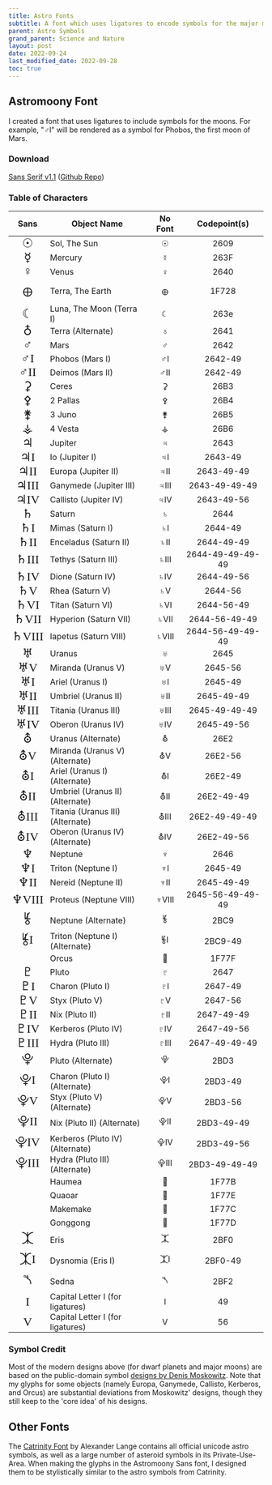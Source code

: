```yaml
---
title: Astro Fonts
subtitle: A font which uses ligatures to encode symbols for the major moons.
parent: Astro Symbols
grand_parent: Science and Nature
layout: post
date: 2022-09-24
last_modified_date: 2022-09-28
toc: true
---
```


## Astromoony Font

I created a font that uses ligatures to include symbols for the moons.
For example, "♂I" will be rendered as a symbol for Phobos, the first moon of Mars.

<!--TODO: Details about copyright and credit-->

### Download

[Sans Serif v1.1]({{site.webfontdirectory}}/astro/AstromoonySans.ttf) ([Github Repo](https://github.com/RobertWinslow/Astromoony-Font))


### Table of Characters

<style>
    @font-face {
        font-family: Astromoony;
        src: url("{{site.webfontdirectory}}/astro/AstromoonySans.ttf");
    }
    .AstroFontTable td {
        vertical-align: middle;
        padding: 0 0.4rem
    }
    .AstroFontTable td:nth-child(1) {
        font-family: Astromoony;
        text-align: center;
        font-size: x-large;
    }
    .AstroFontTable td:nth-child(2) {
        text-align: left;
    }
    .AstroFontTable td:nth-child(3), .AstroFontTable td:nth-child(4) {
        text-align: center;
    }
    .MoonRow {
        background-color: var(--boxcolor);
    }
</style>

<table class="AstroFontTable">
    <thead>
    <tr>
        <th>Sans</th>
        <th>Object Name</th>
        <th>No Font</th>
        <th>Codepoint(s)</th>
    </tr>
    </thead>
    <tbody>
        <tr class="MajorPlanetRow">
            <td>☉︎</td>
            <td>Sol, The Sun</td>
            <td>☉︎</td>
            <td>2609</td>
        </tr>
        <tr class="MajorPlanetRow">
            <td>☿</td>
            <td>Mercury</td>
            <td>☿</td>
            <td>263F</td>
        </tr>
        <tr class="MajorPlanetRow">
            <td>♀</td>
            <td>Venus</td>
            <td>♀</td>
            <td>2640</td>
        </tr>
        <tr class="MajorPlanetRow">
            <td>🜨</td>
            <td>Terra, The Earth</td>
            <td>🜨</td>
            <td>1F728</td>
        </tr>
        <tr class="MoonRow">
            <td>☾</td>
            <td>Luna, The Moon (Terra I)</td>
            <td>☾</td>
            <td>263e</td>
        </tr>
        <tr class="MajorPlanetRow">
            <td>♁</td>
            <td>Terra (Alternate)</td>
            <td>♁</td>
            <td>2641</td>
        </tr>
        <tr class="MajorPlanetRow">
            <td>♂</td>
            <td>Mars</td>
            <td>♂</td>
            <td>2642</td>
        </tr>
        <tr class="MoonRow">
            <td>♂I</td>
            <td>Phobos (Mars I)</td>
            <td>♂I</td>
            <td>2642-49</td>
        </tr>
        <tr class="MoonRow">
            <td>♂II</td>
            <td>Deimos (Mars II)</td>
            <td>♂II</td>
            <td>2642-49</td>
        </tr>
        <tr class="DwarfPlanetRow">
            <td>⚳</td>
            <td>Ceres</td>
            <td>⚳</td>
            <td>26B3</td>
        </tr>
        <tr class="MinorPlanetRow">
            <td>⚴</td>
            <td>2 Pallas</td>
            <td>⚴</td>
            <td>26B4</td>
        </tr>
        <tr class="MinorPlanetRow">
            <td>⚵</td>
            <td>3 Juno</td>
            <td>⚵</td>
            <td>26B5</td>
        </tr>
        <tr class="MinorPlanetRow">
            <td>⚶</td>
            <td>4 Vesta</td>
            <td>⚶</td>
            <td>26B6</td>
        </tr>
        <tr class="MajorPlanetRow">
            <td>♃</td>
            <td>Jupiter</td>
            <td>♃</td>
            <td>2643</td>
        </tr>
        <tr class="MoonRow">
            <td>♃I</td>
            <td>Io (Jupiter I)</td>
            <td>♃I</td>
            <td>2643-49</td>
        </tr>
        <tr class="MoonRow">
            <td>♃II</td>
            <td>Europa (Jupiter II)</td>
            <td>♃II</td>
            <td>2643-49-49</td>
        </tr>
        <tr class="MoonRow">
            <td>♃III</td>
            <td>Ganymede (Jupiter III)</td>
            <td>♃III</td>
            <td>2643-49-49-49</td>
        </tr>
        <tr class="MoonRow">
            <td>♃IV</td>
            <td>Callisto (Jupiter IV)</td>
            <td>♃IV</td>
            <td>2643-49-56</td>
        </tr>
        <tr class="MajorPlanetRow">
            <td>♄</td>
            <td>Saturn</td>
            <td>♄</td>
            <td>2644</td>
        </tr>
        <tr class="MoonRow">
            <td>♄I</td>
            <td>Mimas (Saturn I)</td>
            <td>♄I</td>
            <td>2644-49</td>
        </tr>
        <tr class="MoonRow">
            <td>♄II</td>
            <td>Enceladus (Saturn II)</td>
            <td>♄II</td>
            <td>2644-49-49</td>
        </tr>
        <tr class="MoonRow">
            <td>♄III</td>
            <td>Tethys (Saturn III)</td>
            <td>♄III</td>
            <td>2644-49-49-49-49</td>
        </tr>
        <tr class="MoonRow">
            <td>♄IV</td>
            <td>Dione (Saturn IV)</td>
            <td>♄IV</td>
            <td>2644-49-56</td>
        </tr>
        <tr class="MoonRow">
            <td>♄V</td>
            <td>Rhea (Saturn V)</td>
            <td>♄V</td>
            <td>2644-56</td>
        </tr>
        <tr class="MoonRow">
            <td>♄VI</td>
            <td>Titan (Saturn VI)</td>
            <td>♄VI</td>
            <td>2644-56-49</td>
        </tr>
        <tr class="MoonRow">
            <td>♄VII</td>
            <td>Hyperion (Saturn VII)</td>
            <td>♄VII</td>
            <td>2644-56-49-49</td>
        </tr>
        <tr class="MoonRow">
            <td>♄VIII</td>
            <td>Iapetus (Saturn VIII)</td>
            <td>♄VIII</td>
            <td>2644-56-49-49-49</td>
        </tr>
        <tr class="MajorPlanetRow">
            <td>♅</td>
            <td>Uranus</td>
            <td>♅</td>
            <td>2645</td>
        </tr>
        <tr class="MoonRow">
            <td>♅V</td>
            <td>Miranda (Uranus V)</td>
            <td>♅V</td>
            <td>2645-56</td>
        </tr>
        <tr class="MoonRow">
            <td>♅I</td>
            <td>Ariel (Uranus I)</td>
            <td>♅I</td>
            <td>2645-49</td>
        </tr>
        <tr class="MoonRow">
            <td>♅II</td>
            <td>Umbriel (Uranus II)</td>
            <td>♅II</td>
            <td>2645-49-49</td>
        </tr>
        <tr class="MoonRow">
            <td>♅III</td>
            <td>Titania (Uranus III)</td>
            <td>♅III</td>
            <td>2645-49-49-49</td>
        </tr>
        <tr class="MoonRow">
            <td>♅IV</td>
            <td>Oberon (Uranus IV)</td>
            <td>♅IV</td>
            <td>2645-49-56</td>
        </tr>
        <tr class="MajorPlanetRow">
            <td>⛢</td>
            <td>Uranus (Alternate)</td>
            <td>⛢</td>
            <td>26E2</td>
        </tr>
        <tr class="MoonRow">
            <td>⛢V</td>
            <td>Miranda (Uranus V) (Alternate)</td>
            <td>⛢V</td>
            <td>26E2-56</td>
        </tr>
        <tr class="MoonRow">
            <td>⛢I</td>
            <td>Ariel (Uranus I) (Alternate)</td>
            <td>⛢I</td>
            <td>26E2-49</td>
        </tr>
        <tr class="MoonRow">
            <td>⛢II</td>
            <td>Umbriel (Uranus II) (Alternate)</td>
            <td>⛢II</td>
            <td>26E2-49-49</td>
        </tr>
        <tr class="MoonRow">
            <td>⛢III</td>
            <td>Titania (Uranus III) (Alternate)</td>
            <td>⛢III</td>
            <td>26E2-49-49-49</td>
        </tr>
        <tr class="MoonRow">
            <td>⛢IV</td>
            <td>Oberon (Uranus IV) (Alternate)</td>
            <td>⛢IV</td>
            <td>26E2-49-56</td>
        </tr>
        <tr class="MajorPlanetRow">
            <td>♆</td>
            <td>Neptune</td>
            <td>♆</td>
            <td>2646</td>
        </tr>
        <tr class="MoonRow">
            <td>♆I</td>
            <td>Triton (Neptune I)</td>
            <td>♆I</td>
            <td>2645-49</td>
        </tr>
        <tr class="MoonRow">
            <td>♆II</td>
            <td>Nereid (Neptune II)</td>
            <td>♆II</td>
            <td>2645-49-49</td>
        </tr>
        <tr class="MoonRow">
            <td>♆VIII</td>
            <td>Proteus (Neptune VIII)</td>
            <td>♆VIII</td>
            <td>2645-56-49-49-49</td>
        </tr>
        <tr class="MajorPlanetRow">
            <td>⯉</td>
            <td>Neptune (Alternate)</td>
            <td>⯉</td>
            <td>2BC9</td>
        </tr>
        <tr class="MoonRow">
            <td>⯉I</td>
            <td>Triton (Neptune I) (Alternate)</td>
            <td>⯉I</td>
            <td>2BC9-49</td>
        </tr>
        <tr class="DwarfPlanetRow">
            <td>🝿</td>
            <td>Orcus</td>
            <td>🝿</td>
            <td>1F77F</td>
        </tr>
        <tr class="DwarfPlanetRow">
            <td>♇</td>
            <td>Pluto</td>
            <td>♇</td>
            <td>2647</td>
        </tr>
        <tr class="MoonRow">
            <td>♇I</td>
            <td>Charon (Pluto I)</td>
            <td>♇I</td>
            <td>2647-49</td>
        </tr>
        <tr class="MoonRow">
            <td>♇V</td>
            <td>Styx (Pluto V)</td>
            <td>♇V</td>
            <td>2647-56</td>
        </tr>
        <tr class="MoonRow">
            <td>♇II</td>
            <td>Nix (Pluto II)</td>
            <td>♇II</td>
            <td>2647-49-49</td>
        </tr>
        <tr class="MoonRow">
            <td>♇IV</td>
            <td>Kerberos (Pluto IV)</td>
            <td>♇IV</td>
            <td>2647-49-56</td>
        </tr>
        <tr class="MoonRow">
            <td>♇III</td>
            <td>Hydra (Pluto III)</td>
            <td>♇III</td>
            <td>2647-49-49-49</td>
        </tr>
        <tr class="DwarfPlanetRow">
            <td>⯓</td>
            <td>Pluto (Alternate)</td>
            <td>⯓</td>
            <td>2BD3</td>
        </tr>
        <tr class="MoonRow">
            <td>⯓I</td>
            <td>Charon (Pluto I) (Alternate)</td>
            <td>⯓I</td>
            <td>2BD3-49</td>
        </tr>
        <tr class="MoonRow">
            <td>⯓V</td>
            <td>Styx (Pluto V) (Alternate)</td>
            <td>⯓V</td>
            <td>2BD3-56</td>
        </tr>
        <tr class="MoonRow">
            <td>⯓II</td>
            <td>Nix (Pluto II) (Alternate)</td>
            <td>⯓II</td>
            <td>2BD3-49-49</td>
        </tr>
        <tr class="MoonRow">
            <td>⯓IV</td>
            <td>Kerberos (Pluto IV) (Alternate)</td>
            <td>⯓IV</td>
            <td>2BD3-49-56</td>
        </tr>
        <tr class="MoonRow">
            <td>⯓III</td>
            <td>Hydra (Pluto III) (Alternate)</td>
            <td>⯓III</td>
            <td>2BD3-49-49-49</td>
        </tr>
        <tr class="DwarfPlanetRow">
            <td>🝻</td>
            <td>Haumea</td>
            <td>🝻</td>
            <td>1F77B</td>
        </tr>
        <tr class="DwarfPlanetRow">
            <td>🝾</td>
            <td>Quaoar</td>
            <td>🝾</td>
            <td>1F77E</td>
        </tr>
        <tr class="DwarfPlanetRow">
            <td>🝼</td>
            <td>Makemake</td>
            <td>🝼</td>
            <td>1F77C</td>
        </tr>
        <tr class="DwarfPlanetRow">
            <td>🝽</td>
            <td>Gonggong</td>
            <td>🝽</td>
            <td>1F77D</td>
        </tr>
        <tr class="DwarfPlanetRow">
            <td>⯰</td>
            <td>Eris</td>
            <td>⯰</td>
            <td>2BF0</td>
        </tr>
        <tr class="MoonRow">
            <td>⯰I</td>
            <td>Dysnomia (Eris I)</td>
            <td>⯰I</td>
            <td>2BF0-49</td>
        </tr>
        <tr class="DwarfPlanetRow">
            <td>⯲</td>
            <td>Sedna</td>
            <td>⯲</td>
            <td>2BF2</td>
        </tr>
        <tr class="LetterRow">
            <td>I</td>
            <td>Capital Letter I (for ligatures)</td>
            <td>I</td>
            <td>49</td>
        </tr>
        <tr class="LetterRow">
            <td>V</td>
            <td>Capital Letter I (for ligatures)</td>
            <td>V</td>
            <td>56</td>
        </tr>
    </tbody>
</table>

### Symbol Credit

Most of the modern designs above (for dwarf planets and major moons) are based on the public-domain symbol 
[designs by Denis Moskowitz](https://suberic.net/~dmm/astro/index.html).
Note that my glyphs for some objects (namely Europa, Ganymede, Callisto, Kerberos, and Orcus)
are substantial deviations from Moskowitz' designs, though they still keep to the 'core idea' of his designs.

## Other Fonts

The [Catrinity Font](https://catrinity-font.de/index.html) by Alexander Lange contains all official unicode astro symbols, as well as a large number of asteroid symbols in its Private-Use-Area.
When making the glyphs in the Astromoony Sans font,  I designed them to be stylistically similar to the astro symbols from Catrinity.


